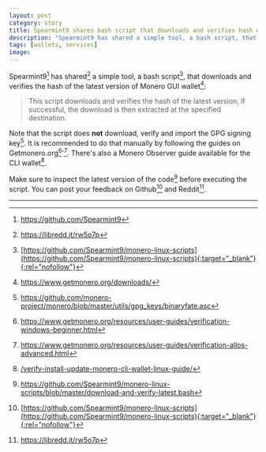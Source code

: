 ```yaml
---
layout: post
category: story
title: Spearmint9 shares bash script that downloads and verifies hash of Monero GUI wallet latest version
description: "Spearmint9 has shared a simple tool, a bash script, that downloads and verifies the hash of the latest version of Monero GUI wallet."
tags: [wallets, services]
image: 
---
```


Spearmint9[^1] has shared[^2] a simple tool, a bash script[^3], that downloads and verifies the hash of the latest version of Monero GUI wallet[^4]:

> This script downloads and verifies the hash of the latest version, if successful, the download is then extracted at the specified destination.

Note that the script does **not** download, verify and import the GPG signing key[^5]. It is recommended to do that manually by following the guides on Getmonero.org[^6]'[^7]. There's also a Monero Observer guide available for the CLI wallet[^8].

Make sure to inspect the latest version of the code[^9] before executing the script. You can post your feedback on Github[^3] and Reddit[^2].

---

[^1]: https://github.com/Spearmint9
[^2]: https://libredd.it/rw5o7p
[^3]: [https://github.com/Spearmint9/monero-linux-scripts](https://github.com/Spearmint9/monero-linux-scripts){:target="_blank"}{:rel="nofollow"}
[^4]: https://www.getmonero.org/downloads/
[^5]: https://github.com/monero-project/monero/blob/master/utils/gpg_keys/binaryfate.asc
[^6]: https://www.getmonero.org/resources/user-guides/verification-windows-beginner.html
[^7]: https://www.getmonero.org/resources/user-guides/verification-allos-advanced.html
[^8]: [/verify-install-update-monero-cli-wallet-linux-guide/](/verify-install-update-monero-cli-wallet-linux-guide/)
[^9]: https://github.com/Spearmint9/monero-linux-scripts/blob/master/download-and-verify-latest.bash
